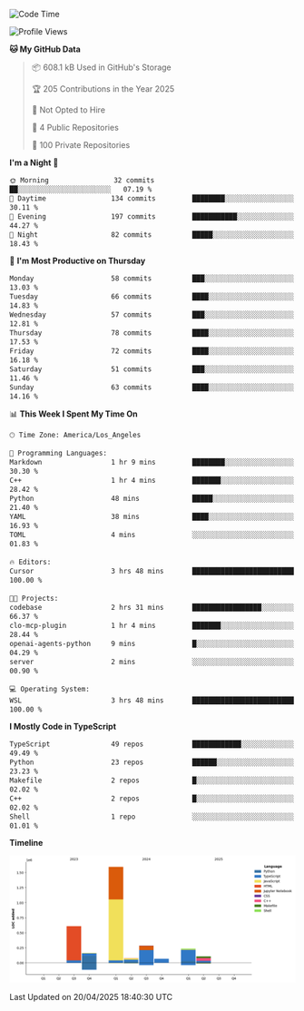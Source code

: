 <!--START_SECTION:waka-->
![Code Time](http://img.shields.io/badge/Code%20Time-68%20hrs%2046%20mins-blue)

![Profile Views](http://img.shields.io/badge/Profile%20Views-0-blue)

**🐱 My GitHub Data** 

> 📦 608.1 kB Used in GitHub's Storage 
 > 
> 🏆 205 Contributions in the Year 2025
 > 
> 🚫 Not Opted to Hire
 > 
> 📜 4 Public Repositories 
 > 
> 🔑 100 Private Repositories 
 > 
**I'm a Night 🦉** 

```text
🌞 Morning                32 commits          ██░░░░░░░░░░░░░░░░░░░░░░░   07.19 % 
🌆 Daytime                134 commits         ████████░░░░░░░░░░░░░░░░░   30.11 % 
🌃 Evening                197 commits         ███████████░░░░░░░░░░░░░░   44.27 % 
🌙 Night                  82 commits          █████░░░░░░░░░░░░░░░░░░░░   18.43 % 
```
📅 **I'm Most Productive on Thursday** 

```text
Monday                   58 commits          ███░░░░░░░░░░░░░░░░░░░░░░   13.03 % 
Tuesday                  66 commits          ████░░░░░░░░░░░░░░░░░░░░░   14.83 % 
Wednesday                57 commits          ███░░░░░░░░░░░░░░░░░░░░░░   12.81 % 
Thursday                 78 commits          ████░░░░░░░░░░░░░░░░░░░░░   17.53 % 
Friday                   72 commits          ████░░░░░░░░░░░░░░░░░░░░░   16.18 % 
Saturday                 51 commits          ███░░░░░░░░░░░░░░░░░░░░░░   11.46 % 
Sunday                   63 commits          ████░░░░░░░░░░░░░░░░░░░░░   14.16 % 
```


📊 **This Week I Spent My Time On** 

```text
🕑︎ Time Zone: America/Los_Angeles

💬 Programming Languages: 
Markdown                 1 hr 9 mins         ████████░░░░░░░░░░░░░░░░░   30.30 % 
C++                      1 hr 4 mins         ███████░░░░░░░░░░░░░░░░░░   28.42 % 
Python                   48 mins             █████░░░░░░░░░░░░░░░░░░░░   21.40 % 
YAML                     38 mins             ████░░░░░░░░░░░░░░░░░░░░░   16.93 % 
TOML                     4 mins              ░░░░░░░░░░░░░░░░░░░░░░░░░   01.83 % 

🔥 Editors: 
Cursor                   3 hrs 48 mins       █████████████████████████   100.00 % 

🐱‍💻 Projects: 
codebase                 2 hrs 31 mins       █████████████████░░░░░░░░   66.37 % 
clo-mcp-plugin           1 hr 4 mins         ███████░░░░░░░░░░░░░░░░░░   28.44 % 
openai-agents-python     9 mins              █░░░░░░░░░░░░░░░░░░░░░░░░   04.29 % 
server                   2 mins              ░░░░░░░░░░░░░░░░░░░░░░░░░   00.90 % 

💻 Operating System: 
WSL                      3 hrs 48 mins       █████████████████████████   100.00 % 
```

**I Mostly Code in TypeScript** 

```text
TypeScript               49 repos            ████████████░░░░░░░░░░░░░   49.49 % 
Python                   23 repos            ██████░░░░░░░░░░░░░░░░░░░   23.23 % 
Makefile                 2 repos             █░░░░░░░░░░░░░░░░░░░░░░░░   02.02 % 
C++                      2 repos             █░░░░░░░░░░░░░░░░░░░░░░░░   02.02 % 
Shell                    1 repo              ░░░░░░░░░░░░░░░░░░░░░░░░░   01.01 % 
```



**Timeline**

![Lines of Code chart](https://raw.githubusercontent.com/hassanxelamin/hassanxelamin/main/assets/bar_graph.png)


 Last Updated on 20/04/2025 18:40:30 UTC
<!--END_SECTION:waka-->

<!--
**hassanxelamin/hassanxelamin** is a ✨ _special_ ✨ repository because its `README.md` (this file) appears on your GitHub profile.

Here are some ideas to get you started:

- 🔭 I’m currently working on ...
- 🌱 I’m currently learning ...
- 👯 I’m looking to collaborate on ...
- 🤔 I’m looking for help with ...
- 💬 Ask me about ...
- 📫 How to reach me: ...
- 😄 Pronouns: ...
- ⚡ Fun fact: ...
-->
